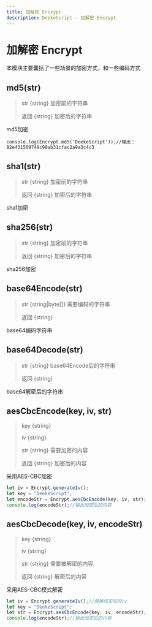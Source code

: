```yaml
---
title: 加解密 Encrypt
description: DeekeScript - 加解密 Encrypt
---
```


# 加解密 Encrypt

本模块主要囊括了一些场景的加密方式，和一些编码方式

## md5(str)
> str {string} 加密前的字符串
> 
> 返回 {string} 加密后的字符串

md5加密

```
console.log(Encrypt.md5('DeekeScript'));//输出：82e431569749c90ab31cfac2a9a3c4c3
```


## sha1(str)
> str {string} 加密前的字符串
> 
> 返回 {string} 加密后的字符串

sha1加密


## sha256(str)
> str {string} 加密前的字符串
> 
> 返回 {string} 加密后的字符串
>
sha256加密


## base64Encode(str)
> str {string|byte[]} 需要编码的字符串
> 
> 返回 {string}

base64编码字符串

## base64Decode(str)
> str {string} base64Encode后的字符串
> 
> 返回 {string}

base64解密后的字符串



## aesCbcEncode(key, iv, str)
> key {string}
> 
> iv {string}
> 
> str {string} 需要加密的内容
> 
> 返回 {string} 加密后的内容

采用AES-CBC加密

```javascript
let iv = Encrypt.generateIv();
let key = "DeekeScript";
let encodeStr = Encrypt.aesCbcEncode(key, iv, str);
console.log(encodeStr);//输出加密后的内容
```

## aesCbcDecode(key, iv, encodeStr)
> key {string}
> 
> iv {string}
> 
> str {string} 需要被解密的内容
> 
> 返回 {string} 解密后的内容

采用AES-CBC模式解密

```javascript
let iv = Encrypt.generateIv();//替换成实际的iv
let key = "DeekeScript";
let str = Encrypt.aesCbcEncode(key, iv, encodeStr);
console.log(encodeStr);//输出加密后的内容
```
